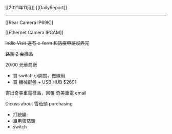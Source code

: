 [[2021年11月]]
[[DailyReport]]

---

[[Rear Camera IP69K]]

[[Ethernet Camera IPCAM]]

~~Indie Visit 還有 e-form 和防疫申請沒弄完~~

~~路測 2 台樣品~~

20:00 光華商廠
- 買 switch 小開關，做線用
- 買 機械鍵盤 + USB HUB $2691

寄出奇美車電樣品，回覆 奇美車電 email

Dicuss about 雪茄頭 purchasing
- 打統編: 
- 車用雪茄頭
- switch